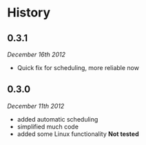 # History #

## 0.3.1 ##

*December 16th 2012*

- Quick fix for scheduling, more reliable now

## 0.3.0 ##

*December 11th 2012*

- added automatic scheduling
- simplified much code
- added some Linux functionality **Not tested**